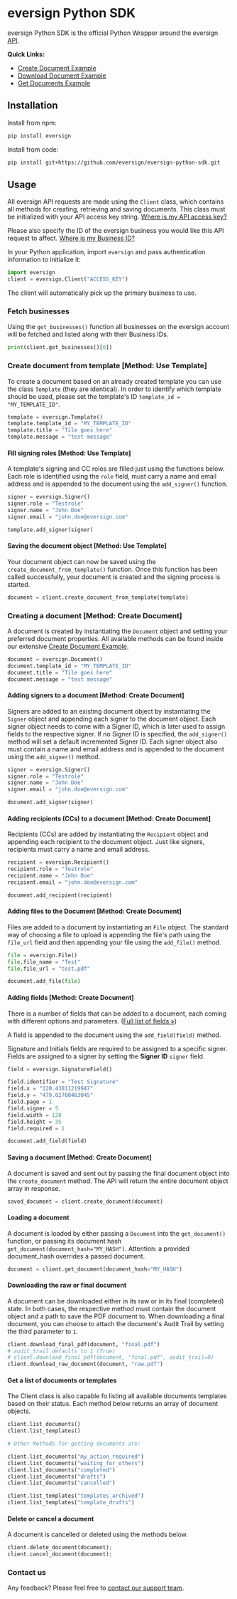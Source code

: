 # eversign Python SDK #

eversign Python SDK is the official Python Wrapper around the eversign [API](https://eversign.com/api/documentation).

**Quick Links:**
  - [Create Document Example](/examples/create_document.py)
  - [Download Document Example](/examples/download_document.py)
  - [Get Documents Example](/examples/get_documents.py)

## Installation

Install from npm:
````sh
pip install eversign
````

Install from code:
````sh
pip install git+https://github.com/eversign/eversign-python-sdk.git
````

## Usage

All eversign API requests are made using the `Client` class, which contains all methods for creating, retrieving and saving documents. This class must be initialized with your API access key string. [Where is my API access key?](https://eversign.com/api/documentation/intro#api-access-key)

Please also specify the ID of the eversign business you would like this API request to affect. [Where is my Business ID?](https://eversign.com/api/documentation/intro#business-selection)

In your Python application, import `eversign` and pass authentication information to initialize it:

````python
import eversign
client = eversign.Client("ACCESS_KEY")
````

The client will automatically pick up the primary business to use.

### Fetch businesses
Using the `get_businesses()` function all businesses on the eversign account will be fetched and listed along with their Business IDs.

````python
print(client.get_businesses()[0])
````

### Create document from template [Method: Use Template]
To create a document based on an already created template you can use the class `Template` (they are identical). In order to identify which template should be used, please set the template's ID `template_id = "MY_TEMPLATE_ID"`.

````python
template = eversign.Template()
template.template_id = "MY_TEMPLATE_ID"
template.title = "Tile goes here"
template.message = "test message"
````

#### Fill signing roles [Method: Use Template]
A template's signing and CC roles are filled just using the functions below. Each role is identified using the `role` field, must carry a name and email address and is appended to the document using the `add_signer()` function.

````python
signer = eversign.Signer()
signer.role = "Testrole"
signer.name = "John Doe"
signer.email = "john.doe@eversign.com"

template.add_signer(signer)
````

#### Saving the document object [Method: Use Template]
Your document object can now be saved using the `create_document_from_template()` function. Once this function has been called successfully, your document is created and the signing process is started.

````python
document = client.create_document_from_template(template)
````

### Creating a document [Method: Create Document]
A document is created by instantiating the `Document` object and setting your preferred document properties. All available methods can be found inside our extensive [Create Document Example](/examples/create_document.js).

````python
document = eversign.Document()
document.template_id = "MY_TEMPLATE_ID"
document.title = "Tile goes here"
document.message = "test message"
````

#### Adding signers to a document [Method: Create Document]
Signers are added to an existing document object by instantiating the `Signer` object and appending each signer to the document object. Each signer object needs to come with a Signer ID, which is later used to assign fields to the respective signer. If no Signer ID is specified, the `add_signer()` method will set a default incremented Signer ID. Each signer object also must contain a name and email address and is appended to the document using the `add_signer()` method.

````python
signer = eversign.Signer()
signer.role = "Testrole"
signer.name = "John Doe"
signer.email = "john.doe@eversign.com"

document.add_signer(signer)
````

#### Adding recipients (CCs) to a document [Method: Create Document]
Recipients (CCs) are added by instantiating the `Recipient` object and appending each recipient to the document object. Just like signers, recipients must carry a name and email address.

````python
recipient = eversign.Recipient()
recipient.role = "Testrole"
recipient.name = "John Doe"
recipient.email = "john.doe@eversign.com"

document.add_recipient(recipient)
````

#### Adding files to the Document [Method: Create Document]
Files are added to a document by instantiating an `File` object. The standard way of choosing a file to upload is appending the file's path using the `file_url` field and then appending your file using the `add_file()` method.

````python
file = eversign.File()
file.file_name = "Test"
file.file_url = "test.pdf"

document.add_file(file)
````

#### Adding fields [Method: Create Document]
There is a number of fields that can be added to a document, each coming with different options and parameters. ([Full list of fields »](https://eversign.com/api/documentation/fields))

A field is appended to the document using the `add_field(field)` method.

Signature and Initials fields are required to be assigned to a specific signer. Fields are assigned to a signer by setting the **Signer ID** `signer` field.

````python
field = eversign.SignatureField()

field.identifier = "Test Signature"
field.x = "120.43811219947"
field.y = "479.02760463045"
field.page = 1
field.signer = 5
field.width = 120
field.height = 35
field.required = 1

document.add_field(field)
````

#### Saving a document [Method: Create Document]
A document is saved and sent out by passing the final document object into the `create_document` method. The API will return the entire document object array in response.

```python
saved_document = client.create_document(document)
```

#### Loading a document

A document is loaded by either passing a `Document` into the `get_document()` function, or passing its document hash `get_document(document_hash="MY_HASH")`. Attention: a provided document_hash overrides a passed document.

```python
document = client.get_document(document_hash="MY_HASH")
```

#### Downloading the raw or final document
A document can be downloaded either in its raw or in its final (completed) state. In both cases, the respective method must contain the document object and a path to save the PDF document to. When downloading a final document, you can choose to attach the document's Audit Trail by setting the third parameter to `1`.

```python
client.download_final_pdf(document, "final.pdf")
# audit_trail defaults to 1 (True)
# client.download_final_pdf(document, "final.pdf", audit_trail=0)
client.download_raw_document(document, "raw.pdf")
```

#### Get a list of documents or templates
The Client class is also capable fo listing all available documents templates based on their status. Each method below returns an array of document objects.

```python
client.list_documents()
client.list_templates()

# Other Methods for getting documents are:

client.list_documents("my_action_required")
client.list_documents("waiting_for_others")
client.list_documents("completed")
client.list_documents("drafts")
client.list_documents("cancelled")

client.list_templates("templates_archived")
client.list_templates("template_drafts")

```

#### Delete or cancel a document
A document is cancelled or deleted using the methods below.

```python
client.delete_document(document);
client.cancel_document(document);
```


### Contact us
Any feedback? Please feel free to [contact our support team](https://eversign.com/contact).